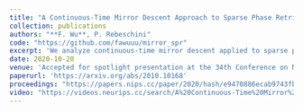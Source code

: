 ```yaml
---
title: "A Continuous-Time Mirror Descent Approach to Sparse Phase Retrieval"
collection: publications
authors: "**F. Wu**, P. Rebeschini"
code: "https://github.com/fawuuu/mirror_spr"
excerpt: 'We analyze continuous-time mirror descent applied to sparse phase retrieval, which is the problem of recovering sparse signals from a set of magnitude-only measurements. We apply mirror descent to the unconstrained empirical risk minimization problem (batch setting), using the square loss and square measurements. We provide a convergence analysis of the algorithm in this non-convex setting and prove that, with the hypentropy mirror map, mirror descent recovers any $k$-sparse vector $\mathbf{x}^\star\in\mathbb{R}^n$ with minimum (in modulus) non-zero entry on the order of $\| \mathbf{x}^\star \|_2/\sqrt{k}$ from $k^2$ Gaussian measurements, modulo logarithmic terms. This yields a simple algorithm which, unlike most existing approaches to sparse phase retrieval, adapts to the sparsity level, without including thresholding steps or adding regularization terms. Our results also provide a principled theoretical understanding for Hadamard Wirtinger flow \citep{WR20}, as Euclidean gradient descent applied to the empirical risk problem with Hadamard parametrization can be recovered as a first-order approximation to mirror descent in discrete time.'
date: 2020-10-20
venue: 'Accepted for spotlight presentation at the 34th Conference on Neural Information Processing Systems (NeurIPS)'
paperurl: 'https://arxiv.org/abs/2010.10168'
proceedings: "https://papers.nips.cc/paper/2020/hash/e9470886ecab9743fb7ea59420c245d2-Abstract.html"
video: "https://videos.neurips.cc/search/A%20Continuous-Time%20Mirror%20Descent%20Approach%20to%20Sparse%20Phase%20Retrieval/video/slideslive-38937861"
---
```


